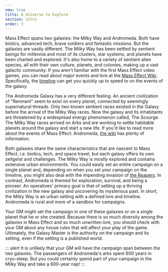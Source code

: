 ```yaml
---
new: true
title: A Universe to Explore
section: intro
order: 3
---
```

Mass Effect spans two galaxies: the Milky Way and Andromeda. Both have biotics, advanced tech, brave soldiers and fantastic
missions. But the galaxies are vastly different. The Milky Way has been settled by sentient beings for millennia and most of
its clusters, star systems, and planets have been charted and explored. It's also home to a variety of sentient alien species,
all with their own culture, planets, and colonies, making up a vast galactic community. If you aren't familiar
with the first Mass Effect video games, you can read about major events and lore at the
[Mass Effect Wiki](https://masseffect.wikia.com/wiki/Mass_Effect_Wiki). Specifically, the
[timeline](https://masseffect.wikia.com/wiki/Timeline) can get you quickly up to speed to on the events
of the galaxy.

The Andromeda Galaxy has a very different feeling. An ancient civilization of "Remnant" seem to exist on every planet, connected
by seemingly supernatural threads. Only two known sentient races existed in the Galaxy before the arrival of the Milky Way
races. Now the galaxy and its inhabitants are threatened by a widespread energy phenomenon called, The Scourge. The Milky Way
races arrived on Arks and are working to settle habitable planets around the galaxy and start a new life. If you'd like
to read more about the events of Mass Effect: Andromeda, [the wiki](https://masseffect.wikia.com/wiki/Mass_Effect:_Andromeda#Setting)
has plenty of information.

Both galaxies share the same characteristics that are nascent to Mass Effect, i.e. biotics, tech, and space travel, but
each galaxy offers its own zeitgeist and challenges. The Milky Way is mostly explored and contains extensive urban environments.
You could easily set an entire campaign on a single planet and, depending on when you set your campaign
on the timeline, you might also deal with the impending invasion of [the Reapers](https://masseffect.wikia.com/wiki/Reaper).
In contrast, Andromeda is themed for exploration, survival, and being a pioneer. An operatives' primary goal is that of
setting up a thriving civilization in the new galaxy and uncovering its mysterious past. In short, the Milky Way
is an urban setting with a defined lore and timeline. Andromeda is rural and more of a sandbox for campaigns.

Your GM might set the campaign in one of these galaxies or on a single planet that he or she created. Because there is so
much diversity among the galaxies in Mass Effect and so much unwritten lore, you should check with your GM about any house
rules that will affect your play of the game. Ultimately, the Galaxy Master is the authority on the campaign and its setting,
even if the setting is a published world.

::: alert
It is unlikely that your GM will have the campaign span between the two galaxies. The passengers of Andromeda's arks
spent 600 years in cryo-sleep. But you could certainly spend part of your campaign in the Milky Way and take a 600-year nap!
:::
